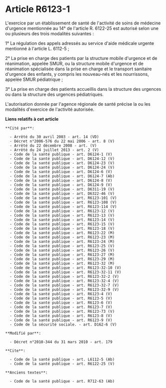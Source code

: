 # Article R6123-1

L'exercice par un établissement de santé de l'activité de soins de médecine d'urgence mentionnée au 14° de l'article R.
6122-25 est autorisé selon une ou plusieurs des trois modalités suivantes : 

1° La régulation des appels adressés au service d'aide médicale urgente mentionné à l'article L. 6112-5 ; 

2° La prise en charge des patients par la structure mobile d'urgence et de réanimation, appelée SMUR, ou la structure mobile
d'urgence et de réanimation spécialisée dans la prise en charge et le transport sanitaire d'urgence des enfants, y compris
les nouveau-nés et les nourrissons, appelée SMUR pédiatrique ; 

3° La prise en charge des patients accueillis dans la structure des urgences ou dans la structure des urgences pédiatriques.

L'autorisation donnée par l'agence régionale de santé précise la ou les modalités d'exercice de l'activité autorisée.

**Liens relatifs à cet article**

	**Cité par**:

	  - Arrêté du 30 avril 2003 - art. 14 (VD)
	  - Décret n°2006-576 du 22 mai 2006 - art. 8 (V)
	  - Arrêté du 22 décembre 2008 - art. (V)
	  - Arrêté du 24 juillet 2013 - art. 2 (V)
	  - Code de la santé publique - art. D6124-1 (V)
	  - Code de la santé publique - art. D6124-12 (V)
	  - Code de la santé publique - art. D6124-23 (V)
	  - Code de la santé publique - art. D6124-24 (V)
	  - Code de la santé publique - art. D6124-6 (V)
	  - Code de la santé publique - art. D6124-7 (Ab)
	  - Code de la santé publique - art. D6124-8 (V)
	  - Code de la santé publique - art. D6124-9 (V)
	  - Code de la santé publique - art. D6311-19 (V)
	  - Code de la santé publique - art. D6322-46 (V)
	  - Code de la santé publique - art. R6123-101 (V)
	  - Code de la santé publique - art. R6123-108 (V)
	  - Code de la santé publique - art. R6123-114 (V)
	  - Code de la santé publique - art. R6123-12 (V)
	  - Code de la santé publique - art. R6123-13 (V)
	  - Code de la santé publique - art. R6123-14 (V)
	  - Code de la santé publique - art. R6123-15 (V)
	  - Code de la santé publique - art. R6123-18 (V)
	  - Code de la santé publique - art. R6123-22 (M)
	  - Code de la santé publique - art. R6123-23 (M)
	  - Code de la santé publique - art. R6123-24 (M)
	  - Code de la santé publique - art. R6123-25 (V)
	  - Code de la santé publique - art. R6123-26 (V)
	  - Code de la santé publique - art. R6123-27 (M)
	  - Code de la santé publique - art. R6123-29 (M)
	  - Code de la santé publique - art. R6123-32 (M)
	  - Code de la santé publique - art. R6123-32-10 (V)
	  - Code de la santé publique - art. R6123-32-11 (V)
	  - Code de la santé publique - art. R6123-32-2 (V)
	  - Code de la santé publique - art. R6123-32-4 (V)
	  - Code de la santé publique - art. R6123-32-7 (V)
	  - Code de la santé publique - art. R6123-32-9 (V)
	  - Code de la santé publique - art. R6123-4 (V)
	  - Code de la santé publique - art. R6123-5 (V)
	  - Code de la santé publique - art. R6123-6 (V)
	  - Code de la santé publique - art. R6123-7 (V)
	  - Code de la santé publique - art. R6123-73 (V)
	  - Code de la santé publique - art. R6123-8 (V)
	  - Code de la santé publique - art. R6123-9 (V)
	  - Code de la sécurité sociale. - art. D162-6 (V)

	**Modifié par**:

	  - Décret n°2010-344 du 31 mars 2010 - art. 179

	**Cite**:

	  - Code de la santé publique - art. L6112-5 (Ab)
	  - Code de la santé publique - art. R6122-25 (V)

	**Anciens textes**:

	  - Code de la santé publique - art. R712-63 (Ab)
